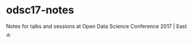 # odsc17-notes
Notes for talks and sessions at Open Data Science Conference 2017 | East  :sailboat:
